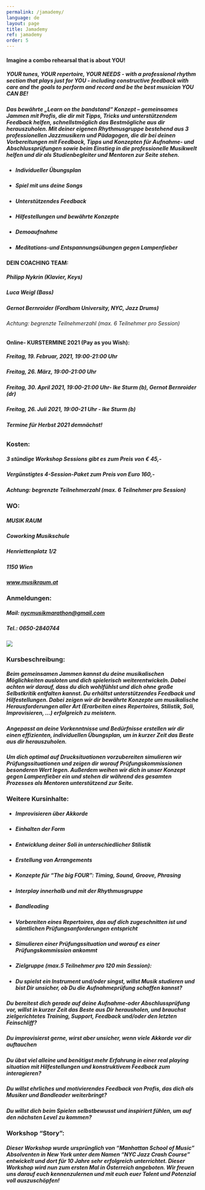 ```yaml
---
permalink: /jamademy/
language: de
layout: page
title: Jamademy
ref: jamademy
order: 5
---
```


#### **Imagine a combo rehearsal that is about YOU!**

##### YOUR tunes, YOUR repertoire, YOUR NEEDS - with a professional rhythm section that plays just for YOU - including constructive feedback with care and the goals to perform and record and be the best musician YOU CAN BE!

##### Das bewährte „Learn on the bandstand“ Konzept – gemeinsames Jammen mit Profis, die dir mit Tipps, Tricks und unterstützendem Feedback helfen, schnellstmöglich das Bestmögliche aus dir herauszuholen. Mit deiner eigenen Rhythmusgruppe bestehend aus 3 professionellen Jazzmusikern und Pädagogen, die dir bei deinen Vorbereitungen mit Feedback, Tipps und Konzepten für Aufnahme- und Abschlussprüfungen sowie beim Einstieg in die professionelle Musikwelt helfen und dir als Studienbegleiter und Mentoren zur Seite stehen.

- ##### Individueller Übungsplan
- ##### Spiel mit uns deine Songs
- ##### Unterstützendes Feedback
- ##### Hilfestellungen und bewährte Konzepte
- ##### Demoaufnahme
- ##### Meditations-und Entspannungsübungen gegen Lampenfieber

#### **DEIN COACHING TEAM:**

##### Philipp Nykrin (Klavier, Keys)
##### Luca Weigl (Bass)
##### Gernot Bernroider (Fordham University, NYC, Jazz Drums)

###### Achtung: begrenzte Teilnehmerzahl (max. 6 Teilnehmer pro Session)

#### **Online- KURSTERMINE 2021 (Pay as you Wish):**

##### Freitag, 19. Februar, 2021, 19:00-21:00 Uhr
##### Freitag, 26. März, 19:00-21:00 Uhr
##### Freitag, 30. April 2021, 19:00-21:00 Uhr-  Ike Sturm (b), Gernot Bernroider (dr)
##### Freitag, 26. Juli 2021, 19:00-21 Uhr - Ike Sturm (b)

###### **Termine für  Herbst 2021 demnächst!**

### **Kosten:**
##### 3 stündige Workshop Sessions gibt es zum Preis von € 45,-
##### Vergünstigtes 4-Session-Paket zum Preis von Euro 160,-
##### Achtung: begrenzte Teilnehmerzahl (max. 6 Teilnehmer pro Session)

### **WO:**
##### MUSIK RAUM
##### Coworking Musikschule
##### Henriettenplatz 1/2
##### 1150 Wien
##### www.musikraum.at

### **Anmeldungen:**
##### Mail: nycmusikmarathon@gmail.com
##### Tel.: 0650-2840744



![](/assets/img/activities/jamademy.jpg)


### **Kursbeschreibung:**
##### Beim gemeinsamen Jammen kannst du deine musikalischen Möglichkeiten ausloten und dich spielerisch weiterentwickeln. Dabei achten wir darauf, dass du dich wohlfühlst und dich ohne große Selbstkritik entfalten kannst. Du erhältst unterstützendes Feedback und Hilfestellungen. Dabei zeigen wir dir bewährte Konzepte um musikalische Herausforderungen aller Art (Erarbeiten eines Repertoires, Stilistik, Soli, Improvisieren, …) erfolgreich zu meistern.

##### Angepasst an deine Vorkenntnisse und Bedürfnisse erstellen wir dir einen effizienten, individuellen Übungsplan, um in kurzer Zeit das Beste aus dir herauszuholen.

##### Um dich optimal auf Drucksituationen vorzubereiten simulieren wir Prüfungssituationen und zeigen dir worauf Prüfungskommissionen besonderen Wert legen. Außerdem weihen wir dich in unser Konzept gegen Lampenfieber ein und stehen dir während des gesamten Prozesses als Mentoren unterstützend zur Seite. 

### **Weitere Kursinhalte:**

- ##### Improvisieren über Akkorde
- ##### Einhalten der Form
- ##### Entwicklung deiner Soli in unterschiedlicher Stilistik
- ##### Erstellung von Arrangements
- ##### Konzepte für “The big FOUR”: Timing, Sound, Groove, Phrasing
- ##### Interplay innerhalb und mit der Rhythmusgruppe
- ##### Bandleading
- ##### Vorbereiten eines Repertoires, das auf dich zugeschnitten ist und sämtlichen Prüfungsanforderungen entspricht
- ##### Simulieren einer Prüfungssituation und worauf es einer Prüfungskommission ankommt
- ##### Zielgruppe (max.5 Teilnehmer pro 120 min Session):
- ##### Du spielst ein Instrument und/oder singst, willst Musik studieren und bist Dir unsicher, ob Du die Aufnahmeprüfung schaffen kannst?

##### Du bereitest dich gerade auf deine Aufnahme-oder Abschlussprüfung vor, willst in kurzer Zeit das Beste aus Dir herausholen, und brauchst zielgerichtetes Training, Support, Feedback und/oder den letzten Feinschliff?

##### Du improvisierst gerne, wirst aber unsicher, wenn viele Akkorde vor dir auftauchen

##### Du übst viel alleine und benötigst mehr Erfahrung in einer real playing situation mit Hilfestellungen und konstruktivem Feedback zum interagieren?

##### Du willst ehrliches und motivierendes Feedback von Profis, das dich als Musiker und Bandleader weiterbringt?

##### Du willst dich beim Spielen selbstbewusst und inspiriert fühlen, um auf den nächsten Level zu kommen?

### **Workshop “Story”:**
##### Dieser Workshop wurde ursprünglich von “Manhattan School of Music” Absolventen in New York unter dem Namen “NYC Jazz Crash Course” entwickelt und dort für 10 Jahre sehr erfolgreich unterrichtet. Dieser Workshop wird nun zum ersten Mal in Österreich angeboten. Wir freuen uns darauf euch kennenzulernen und mit euch euer Talent und Potenzial voll auszuschöpfen!
